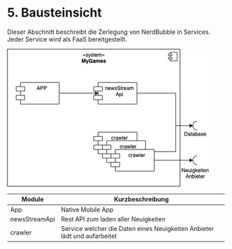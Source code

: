 # 5. Bausteinsicht

Dieser Abschnitt beschreibt die Zerlegung von NerdBubble in Services. Jeder Service wird als FaaS bereitgestellt.

![](bausteinsicht.drawio.png)

| Module        | Kurzbeschreibung                                                          |
|---------------|---------------------------------------------------------------------------|
| App           | Native Mobile App                                                         |
| newsStreamApi | Rest API zum laden aller Neuigkeiten                                      |
| crawler       | Service welcher die Daten eines Neuigkeiten Anbieter lädt und aufarbeitet |
